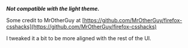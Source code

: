 ***Not compatible with the light theme.***

Some credit to MrOtherGuy at [https://github.com/MrOtherGuy/firefox-csshacks](https://github.com/MrOtherGuy/firefox-csshacks)

I tweaked it a bit to be more aligned with the rest of the UI.
